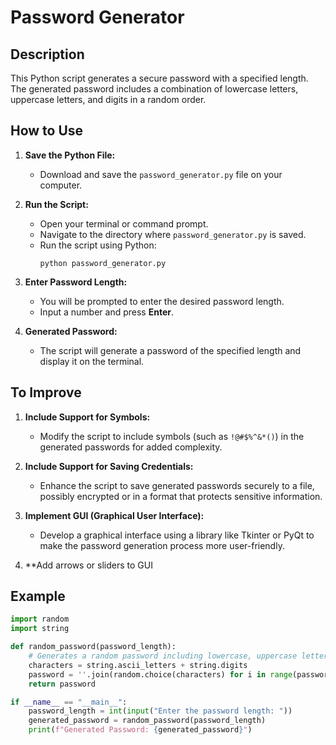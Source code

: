 # Password Generator

## Description

This Python script generates a secure password with a specified length. The generated password includes a combination of lowercase letters, uppercase letters, and digits in a random order.

## How to Use

1. **Save the Python File:**
   - Download and save the `password_generator.py` file on your computer.

2. **Run the Script:**
   - Open your terminal or command prompt.
   - Navigate to the directory where `password_generator.py` is saved.
   - Run the script using Python:
     ```
     python password_generator.py
     ```

3. **Enter Password Length:**
   - You will be prompted to enter the desired password length.
   - Input a number and press **Enter**.

4. **Generated Password:**
   - The script will generate a password of the specified length and display it on the terminal.

## To Improve

1. **Include Support for Symbols:**
   - Modify the script to include symbols (such as `!@#$%^&*()`) in the generated passwords for added complexity.

2. **Include Support for Saving Credentials:**
   - Enhance the script to save generated passwords securely to a file, possibly encrypted or in a format that protects sensitive information.

3. **Implement GUI (Graphical User Interface):**
   - Develop a graphical interface using a library like Tkinter or PyQt to make the password generation process more user-friendly.

4. **Add arrows or sliders to GUI

## Example

```python
import random
import string

def random_password(password_length):
    # Generates a random password including lowercase, uppercase letters, and digits
    characters = string.ascii_letters + string.digits
    password = ''.join(random.choice(characters) for i in range(password_length))
    return password

if __name__ == "__main__":
    password_length = int(input("Enter the password length: "))
    generated_password = random_password(password_length)
    print(f"Generated Password: {generated_password}")
